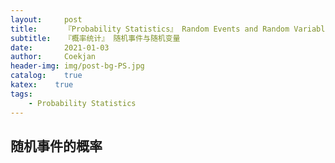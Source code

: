 ```yaml
---	
layout:     post	
title:      『Probability Statistics』 Random Events and Random Variables	
subtitle:   『概率统计』 随机事件与随机变量    
date:       2021-01-03	   
author:     Coekjan 
header-img: img/post-bg-PS.jpg	
catalog:    true	
katex:    true    
tags:	
    - Probability Statistics  
---
```


## 随机事件的概率